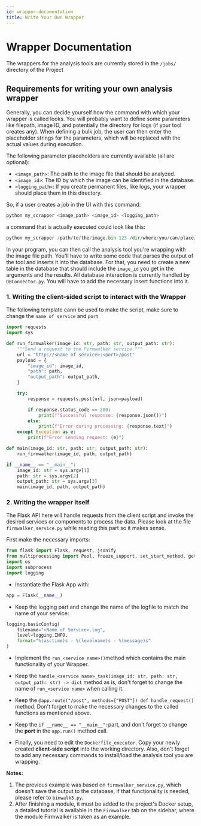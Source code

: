 ```yaml
---
id: wrapper-documentation
title: Write Your Own Wrapper
---
```


# Wrapper Documentation

The wrappers for the analysis tools are currently stored in the ```/jobs/```
directory of the Project

## Requirements for writing your own analysis wrapper


Generally, you can decide yourself how the command with which your wrapper is called looks. You will probably want to define some parameters like filepath, image ID, and potentially the directory for logs (if your tool creates any). When defining a bulk job, the user can then enter the placeholder strings for the parameters, which will be replaced with the actual values during execution.

The following parameter placeholders are currently available (all are optional):

- `<image_path>`: The path to the image file that should be analyzed.
- `<image_id>`: The ID by which the image can be identified in the database.
- `<logging_path>`: If you create permanent files, like logs, your wrapper should place them in this directory.

So, if a user creates a job in the UI with this command:

```python
python my_scrapper <image_path> <image_id> <logging_path>
```

a command that is actually executed could look like this:

```python
python my_scrapper /path/to/the/image.bin 123 /dir/where/you/can/place/logs
```

In your program, you can then call the analysis tool you're wrapping with the image file path. You'll have to write some code that parses the output of the tool and inserts it into the database. For that, you need to create a new table in the database that should include the `image_id` you get in the arguments and the results. All database interaction is currently handled by `DBConnector.py`. You will have to add the necessary insert functions into it.

### 1. Writing the client-sided script to interact with the Wrapper
The following template cann be used to make the script, make sure to change the `name of service` and `port`
```python
import requests
import sys

def run_firmwalker(image_id: str, path: str, output_path: str):
    """Send a request to the Firmwalker service."""
    url = "http://<name of service>:<port>/post"
    payload = {
        "image_id": image_id,
        "path": path,
        "output_path": output_path,
    }

    try:
        response = requests.post(url, json=payload)

        if response.status_code == 200:
            print(f"Successful response: {response.json()}")
        else:
            print(f"Error during processing: {response.text}")
    except Exception as e:
        print(f"Error sending request: {e}")

def main(image_id: str, path: str, output_path: str):
    run_firmwalker(image_id, path, output_path)

if __name__ == "__main__":
    image_id: str = sys.argv[1]
    path: str = sys.argv[2]
    output_path: str = sys.argv[3]
    main(image_id, path, output_path)
```
### 2. Writing the wrapper itself
The Flask API here will handle requests from the client script and invoke the desired services or components to process the data.
Please look at the file `firmwalker_service.py` while reading this part so it makes sense.

First make the necessary imports:
```python
from flask import Flask, request, jsonify
from multiprocessing import Pool, freeze_support, set_start_method, get_start_method
import os
import subprocess
import logging
```
- Instantiate the Flask App with:
```python 
app = Flask(__name__)
```

- Keep the logging part and change the name of the logfile to match the name of your service: 
```python 
logging.basicConfig(
    filename="<Name of Service>.log",
    level=logging.INFO,
    format="%(asctime)s - %(levelname)s - %(message)s"
)
```
- Implement the `run_<service name>()`method which contains the main functionality of your Wrapper.

- Keep the `handle_<service name>_task(image_id: str, path: str, output_path: str) -> dict` method as is, don't forget to change the name of `run_<service name>` when calling it.

- Keep the `@app.route("/post", methods=["POST"])
def handle_request()` method. Don't forget to make the necessary changes to the called functions as mentioned above.

- Keep the `if __name__ == "__main__":`part, and don't forget to change the **port** in the `app.run()` method call.

- Finally, you need to edit the `Dockerfile_executor`. Copy your newly created **client-side script** into the working directory. Also, don't forget to add any necessary commands to install/load the analysis tool you are wrapping.


**Notes:**

1. The previous example was based on `firmwalker_service.py`, which doesn't save the output to the database, if that functionality is needed, please refer to `binwalk3.py`. 
2. After finishing a module, it must be added to the project's Docker setup, a detailed tutorial is available in the `Firmwalker` tab on the sidebar, where the module Firmwalker is taken as an example. 